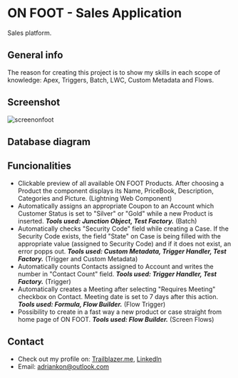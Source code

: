 # ON FOOT - Sales Application
Sales platform.

## General info
The reason for creating this project is to show my skills in each scope of knowledge: Apex, Triggers, Batch, LWC, Custom Metadata and Flows.

## Screenshot
![screenonfoot](https://user-images.githubusercontent.com/117930022/219877893-5da6425a-068c-4f97-abcf-df27f8a9b313.png)
## Database diagram

## Funcionalities
- Clickable preview of all available ON FOOT Products. After choosing a Product the component displays its Name, PriceBook, Description, Categories and Picture. (Lightning Web Component)
- Automatically assigns an appropriate Coupon to an Account which Customer Status is set to "Silver" or "Gold" while a new Product is inserted. ***Tools used: Junction Object, Test Factory.*** (Batch)
- Automatically checks "Security Code" field while creating a Case. If the Security Code exists, the field "State" on Case is being filled with the appropriate value (assigned to Security Code) and if it does not exist, an error popps out. ***Tools used: Custom Metadata, Trigger Handler, Test Factory.*** (Trigger and Custom Metadata)
- Automatically counts Contacts assigned to Account and writes the number in "Contact Count" field. ***Tools used: Trigger Handler, Test Factory.*** (Trigger)
- Automatically creates a Meeting after selecting "Requires Meeting" checkbox on Contact. Meeting date is set to 7 days after this action. ***Tools used: Formula, Flow Builder.*** (Flow Trigger)
- Possibility to create in a fast way a new product or case straight from home page of ON FOOT. ***Tools used: Flow Builder.*** (Screen Flows)

## Contact
- Check out my profile on: [Trailblazer.me](https://trailblazer.me/id/akonieczny4), [LinkedIn](https://www.linkedin.com/in/adrian-konieczny-296b11265/)
- Email: adriankon@outlook.com
